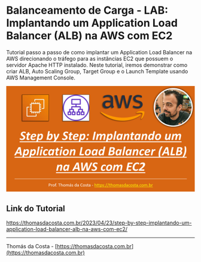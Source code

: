 # Balanceamento de Carga - LAB: Implantando um Application Load Balancer (ALB) na AWS com EC2

Tutorial passo a passo de como implantar um Application Load Balancer na AWS direcionando o tráfego para as instâncias EC2 que possuem o servidor Apache HTTP instalado. Neste tutorial, iremos demonstrar como criar ALB, Auto Scaling Group, Target Group e o Launch Template usando AWS Management Console.

![](logo.png)

## Link do Tutorial

https://thomasdacosta.com.br/2023/04/23/step-by-step-implantando-um-application-load-balancer-alb-na-aws-com-ec2/

---

Thomás da Costa - [https://thomasdacosta.com.br](https://thomasdacosta.com.br)